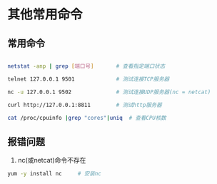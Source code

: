 # 其他常用命令

## 常用命令

```bash

netstat -anp | grep [端口号]       # 查看指定端口状态

telnet 127.0.0.1 9501             # 测试连接TCP服务器

nc -u 127.0.0.1 9502              # 测试连接UDP服务器(nc = netcat)

curl http://127.0.0.1:8811        # 测试http服务器

cat /proc/cpuinfo |grep "cores"|uniq  # 查看CPU核数

```


## 报错问题

1. nc(或netcat)命令不存在   

```bash
yum -y install nc     # 安装nc
```


